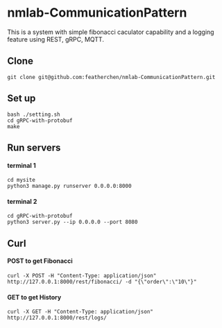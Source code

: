 # nmlab-CommunicationPattern

This is a system with simple fibonacci caculator capability and a logging feature using REST, gRPC, MQTT.

## Clone

```
git clone git@github.com:featherchen/nmlab-CommunicationPattern.git
```

## Set up

```
bash ./setting.sh
cd gRPC-with-protobuf
make
```

## Run servers

#### terminal 1

```
cd mysite
python3 manage.py runserver 0.0.0.0:8000
```

#### terminal 2

```
cd gRPC-with-protobuf
python3 server.py --ip 0.0.0.0 --port 8080
```

## Curl

#### POST to get Fibonacci

```
curl -X POST -H "Content-Type: application/json" http://127.0.0.1:8000/rest/fibonacci/ -d "{\"order\":\"10\"}"
```

#### GET to get History

```
curl -X GET -H "Content-Type: application/json" http://127.0.0.1:8000/rest/logs/
```
